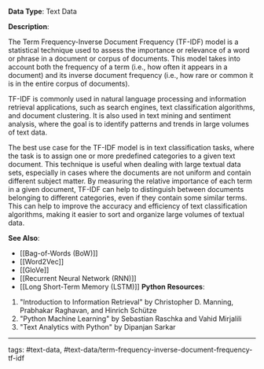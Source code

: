 **Data Type**: Text Data

**Description**:

The Term Frequency-Inverse Document Frequency (TF-IDF) model is a statistical technique used to assess the importance or relevance of a word or phrase in a document or corpus of documents. This model takes into account both the frequency of a term (i.e., how often it appears in a document) and its inverse document frequency (i.e., how rare or common it is in the entire corpus of documents).

TF-IDF is commonly used in natural language processing and information retrieval applications, such as search engines, text classification algorithms, and document clustering. It is also used in text mining and sentiment analysis, where the goal is to identify patterns and trends in large volumes of text data.

The best use case for the TF-IDF model is in text classification tasks, where the task is to assign one or more predefined categories to a given text document. This technique is useful when dealing with large textual data sets, especially in cases where the documents are not uniform and contain different subject matter. By measuring the relative importance of each term in a given document, TF-IDF can help to distinguish between documents belonging to different categories, even if they contain some similar terms. This can help to improve the accuracy and efficiency of text classification algorithms, making it easier to sort and organize large volumes of textual data.

**See Also**:

- [[Bag-of-Words (BoW)]]
- [[Word2Vec]]
- [[GloVe]]
- [[Recurrent Neural Network (RNN)]]
- [[Long Short-Term Memory (LSTM)]]
**Python Resources**:

1. "Introduction to Information Retrieval" by Christopher D. Manning, Prabhakar Raghavan, and Hinrich Schütze
2. "Python Machine Learning" by Sebastian Raschka and Vahid Mirjalili
3. "Text Analytics with Python" by Dipanjan Sarkar


---
tags: #text-data, #text-data/term-frequency-inverse-document-frequency-tf-idf
